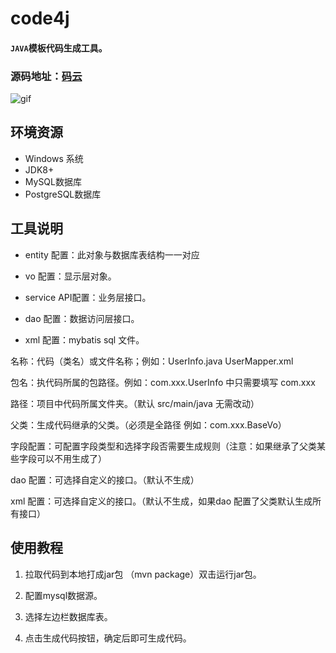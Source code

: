 # code4j
#### `JAVA`模板代码生成工具。
### 源码地址：[码云](https://gitee.com/LW_Ping/code4j.git)
![gif](https://user-images.githubusercontent.com/42802329/160065352-f0bd354f-f182-48f6-9a1f-17546eec0a9c.gif)

## 环境资源
* Windows 系统
* JDK8+ 
* MySQL数据库
* PostgreSQL数据库

## 工具说明
* entity 配置：此对象与数据库表结构一一对应

* vo 配置：显示层对象。

* service API配置：业务层接口。

* dao 配置：数据访问层接口。

* xml 配置：mybatis sql 文件。

名称：代码（类名）或文件名称；例如：UserInfo.java  UserMapper.xml

包名：执代码所属的包路径。例如：com.xxx.UserInfo 中只需要填写 com.xxx

路径：项目中代码所属文件夹。（默认 src/main/java 无需改动）

父类：生成代码继承的父类。（必须是全路径 例如：com.xxx.BaseVo）

字段配置：可配置字段类型和选择字段否需要生成规则（注意：如果继承了父类某些字段可以不用生成了）

dao 配置：可选择自定义的接口。（默认不生成）

xml 配置：可选择自定义的接口。（默认不生成，如果dao 配置了父类默认生成所有接口）

## 使用教程

1. 拉取代码到本地打成jar包 （mvn package）双击运行jar包。

2. 配置mysql数据源。

3. 选择左边栏数据库表。

4. 点击生成代码按钮，确定后即可生成代码。
